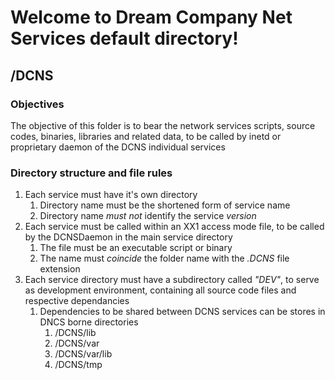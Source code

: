 # Welcome to Dream Company Net Services default directory!
## /DCNS

### Objectives

The objective of this folder is to bear the network services scripts, source codes, binaries, libraries and related data, to be called by inetd or proprietary daemon of the DCNS individual services

### Directory structure and file rules
1. Each service must have it's own directory
	1. Directory name must be the shortened form of service name
	2. Directory name _must not_ identify the service _version_
2. Each service must be called within an XX1 access mode file, to be called by the DCNSDaemon in the main service directory
	1. The file must be an executable script or binary
	2. The name must _coincide_ the folder name with the _.DCNS_ file extension 
3. Each service directory must have a subdirectory called _"DEV"_, to serve as development environment, containing all source code files and respective dependancies
	1. Dependencies to be shared between DCNS services can be stores in DNCS borne directories
		1. /DCNS/lib
		2. /DCNS/var
		3. /DCNS/var/lib
		4. /DCNS/tmp

